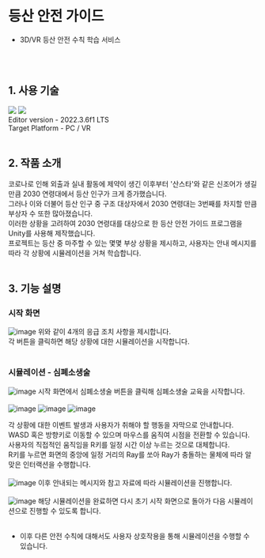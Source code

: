 # 등산 안전 가이드
- 3D/VR 등산 안전 수칙 학습 서비스
<br>
<br>

## 1. 사용 기술
<img src="https://img.shields.io/badge/unity-%23000000.svg?style=for-the-badge&logo=unity&logoColor=white"/> <img src="https://img.shields.io/badge/c%23-%23239120.svg?style=for-the-badge&logo=c-sharp&logoColor=white"/>
<br>Editor version - 2022.3.6f1 LTS<br>
Target Platform - PC / VR
<br>
<br>

## 2. 작품 소개
코로나로 인해 외출과 실내 활동에 제약이 생긴 이후부터 '산스타'와 같은 신조어가 생길 만큼 2030 연령대에서 등산 인구가 크게 증가했습니다. <br>
그러나 이와 더불어 등산 인구 중 구조 대상자에서 2030 연령대는 3번째를 차지할 만큼 부상자 수 또한 많아졌습니다.<br>
이러한 상황을 고려하여 2030 연령대를 대상으로 한 등산 안전 가이드 프로그램을 Unity를 사용해 제작했습니다.<br>
프로젝트는 등산 중 마주할 수 있는 몇몇 부상 상황을 제시하고, 사용자는 안내 메시지를 따라 각 상황에 시뮬레이션을 거쳐 학습합니다.
<br>
<br>

## 3. 기능 설명

### 시작 화면
![image](https://github.com/user-attachments/assets/4ba3fd16-1800-4765-8e29-c5c631cafb56)
위와 같이 4개의 응급 조치 사항을 제시합니다.<br>
각 버튼을 클릭하면 해당 상황에 대한 시뮬레이션을 시작합니다.<br>
<br>
### 시뮬레이션 - 심폐소생술
![image](https://github.com/user-attachments/assets/2bec03c3-0bdc-44ba-93b6-700d5c55a311)
시작 화면에서 심폐소생술 버튼을 클릭해 심폐소생술 교육을 시작합니다.<br>
<br>
![image](https://github.com/user-attachments/assets/ff3c2ae7-3d54-4bcd-a7b1-9cd42e1b90d3)
![image](https://github.com/user-attachments/assets/c6868669-b3fe-48d1-bed7-4e457da15128)
![image](https://github.com/user-attachments/assets/96f5060d-601e-432a-a6a2-768324b074ce)

각 상황에 대한 이벤트 발생과 사용자가 취해야 할 행동을 자막으로 안내합니다.<br>
WASD 혹은 방향키로 이동할 수 있으며 마우스를 움직여 시점을 전환할 수 있습니다.<br>
사용자의 직접적인 움직임을 R키를 일정 시간 이상 누르는 것으로 대체합니다.<br>
R키를 누르면 화면의 중앙에 일정 거리의 Ray를 쏘아 Ray가 충돌하는 물체에 따라 알맞은 인터랙션을 수행합니다.<br>
<br>
![image](https://github.com/user-attachments/assets/b4781717-4662-444b-a9d8-1a0143761f78)
이후 안내되는 메시지와 참고 자료에 따라 시뮬레이션을 진행합니다.<br>
<br>
![image](https://github.com/user-attachments/assets/58eae8c8-8915-44d5-94d5-29edce45d0ca)
해당 시뮬레이션을 완료하면 다시 초기 시작 화면으로 돌아가 다음 시뮬레이션으로 진행할 수 있도록 합니다.
<br>
<br>
- 이후 다른 안전 수칙에 대해서도 사용자 상호작용을 통해 시뮬레이션을 수행할 수 있습니다.
